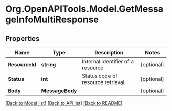 
# Org.OpenAPITools.Model.GetMessageInfoMultiResponse

## Properties

Name | Type | Description | Notes
------------ | ------------- | ------------- | -------------
**ResourceId** | **string** | Internal identifier of a resource | [optional] 
**Status** | **int** | Status code of resource retrieval | [optional] 
**Body** | [**MessageBody**](MessageBody.md) |  | [optional] 

[[Back to Model list]](../README.md#documentation-for-models)
[[Back to API list]](../README.md#documentation-for-api-endpoints)
[[Back to README]](../README.md)

